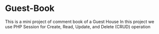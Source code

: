 # Guest-Book
This is a mini project of comment book of a Guest House
In this project we use PHP Session for Create, Read, Update, and Delete (CRUD) operation 

